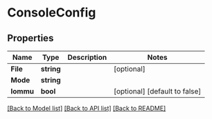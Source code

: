 # ConsoleConfig

## Properties

Name | Type | Description | Notes
------------ | ------------- | ------------- | -------------
**File** | **string** |  | [optional] 
**Mode** | **string** |  | 
**Iommu** | **bool** |  | [optional] [default to false]

[[Back to Model list]](../README.md#documentation-for-models) [[Back to API list]](../README.md#documentation-for-api-endpoints) [[Back to README]](../README.md)


